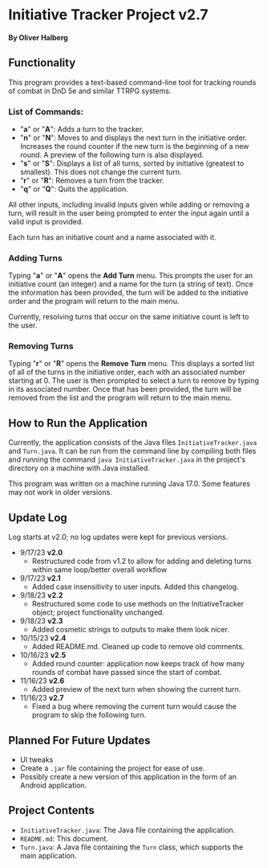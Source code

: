 # Initiative Tracker Project v2.7
#### By Oliver Halberg

## Functionality

This program provides a text-based command-line tool for tracking rounds of combat in DnD 5e and similar TTRPG systems.

### List of Commands:
- "**a**" or "**A**": Adds a turn to the tracker.
- "**n**" or "**N**": Moves to and displays the next turn in the initiative order. Increases the round counter if the new turn is the beginning of a new round. A preview of the following turn is also displayed.
- "**s**" or "**S**": Displays a list of all turns, sorted by initiative (greatest to smallest). This does not change the current turn.
- "**r**" or "**R**": Removes a turn from the tracker.
- "**q**" or "**Q**": Quits the application.

All other inputs, including invalid inputs given while adding or removing a turn, will result in the user being prompted to enter the input again until a valid input is provided.

Each turn has an initiative count and a name associated with it.

### Adding Turns

Typing "**a**" or "**A**" opens the **Add Turn** menu. This prompts the user for an initiative count (an integer) and a name for the turn (a string of text). Once the information has been provided, the turn will be added to the initiative order and the program will return to the main menu.

Currently, resolving turns that occur on the same initiative count is left to the user. 

### Removing Turns

Typing "**r**" or "**R**" opens the **Remove Turn** menu. This displays a sorted list of all of the turns in the initiative order, each with an associated number starting at 0. The user is then prompted to select a turn to remove by typing in its associated number. Once that has been provided, the turn will be removed from the list and the program will return to the main menu.



## How to Run the Application

Currently, the application consists of the Java files `InitiativeTracker.java` and `Turn.java`. It can be run from the command line by compiling both files and running the command `java InitiativeTracker.java` in the project's directory on a machine with Java installed.

This program was written on a machine running Java 17.0. Some features may not work in older versions.

## Update Log

Log starts at v2.0; no log updates were kept for previous versions.

- 9/17/23 **v2.0**
    - Restructured code from v1.2 to allow for adding and deleting turns within same loop/better overall workflow
- 9/17/23 **v2.1**
    - Added case insensitivity to user inputs. Added this changelog.
- 9/18/23 **v2.2**
    - Restructured some code to use methods on the InitiativeTracker object; project functionality unchanged.
- 9/18/23 **v2.3**
    - Added cosmetic strings to outputs to make them look nicer.
- 10/15/23 **v2.4**
    - Added README.md. Cleaned up code to remove old comments.
- 10/16/23 **v2.5**
    - Added round counter: application now keeps track of how many rounds of combat have passed since the start of combat.
- 11/16/23 **v2.6**
    - Added preview of the next turn when showing the current turn.
- 11/16/23 **v2.7**
    - Fixed a bug where removing the current turn would cause the program to skip the following turn.

## Planned For Future Updates
- UI tweaks
- Create a `.jar` file containing the project for ease of use.
- Possibly create a new version of this application in the form of an Android application.

## Project Contents
- `InitiativeTracker.java`: The Java file containing the application.
- `README.md`: This document.
- `Turn.java`: A Java file containing the `Turn` class, which supports the main application.

